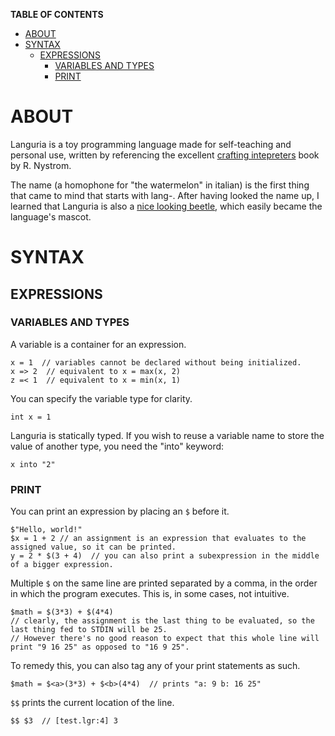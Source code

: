 __TABLE OF CONTENTS__
<!-- TOC -->
* [ABOUT](#about)
* [SYNTAX](#syntax)
  * [EXPRESSIONS](#expressions)
    * [VARIABLES AND TYPES](#variables-and-types)
    * [PRINT](#print)
<!-- TOC -->

# ABOUT

Languria is a toy programming language made for self-teaching and personal use, written by referencing the excellent [crafting intepreters](https://craftinginterpreters.com/) book by R. Nystrom.

The name (a homophone for "the watermelon" in italian) is the first thing that came to mind that starts with lang-. After having looked the name up, I learned that Languria is also a [nice looking beetle](https://en.wikipedia.org/wiki/Languria), which easily became the language's mascot.

# SYNTAX
## EXPRESSIONS
### VARIABLES AND TYPES

A variable is a container for an expression.

    x = 1  // variables cannot be declared without being initialized.
    x => 2  // equivalent to x = max(x, 2)
    z =< 1  // equivalent to x = min(x, 1)

You can specify the variable type for clarity.

    int x = 1

Languria is statically typed. If you wish to reuse a variable name to store the value of another type, you need the "into" keyword:

    x into "2"

### PRINT

You can print an expression by placing an `$` before it.

    $"Hello, world!"
    $x = 1 + 2 // an assignment is an expression that evaluates to the assigned value, so it can be printed.
    y = 2 * $(3 + 4)  // you can also print a subexpression in the middle of a bigger expression.

Multiple `$` on the same line are printed separated by a comma, in the order in which the program executes. This is, in some cases, not intuitive.

    $math = $(3*3) + $(4*4)  
    // clearly, the assignment is the last thing to be evaluated, so the last thing fed to STDIN will be 25.
    // However there's no good reason to expect that this whole line will print "9 16 25" as opposed to "16 9 25".

To remedy this, you can also tag any of your print statements as such.

    $math = $<a>(3*3) + $<b>(4*4)  // prints "a: 9 b: 16 25"

`$$` prints the current location of the line.

    $$ $3  // [test.lgr:4] 3
